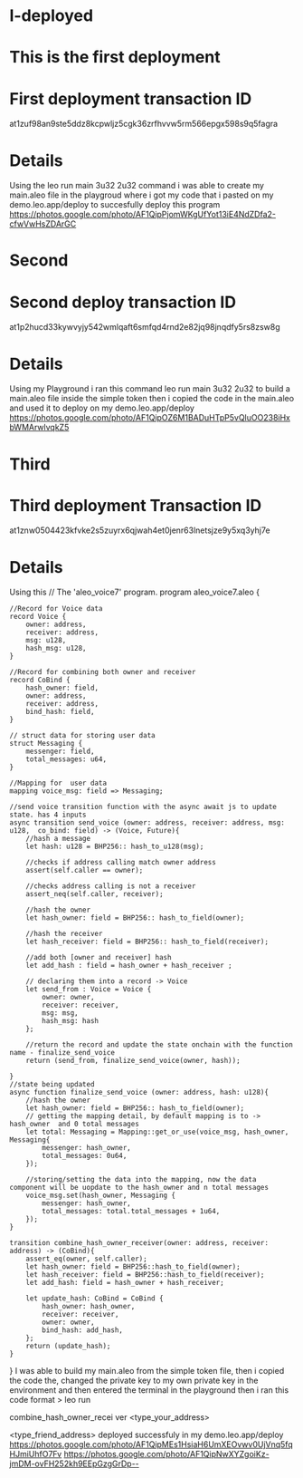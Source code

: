 # I-deployed
# This is the first deployment
# First deployment transaction ID
at1zuf98an9ste5ddz8kcpwljz5cgk36zrfhvvw5rm566epgx598s9q5fagra

# Details
Using the leo run main 3u32 2u32 command i was able to create my main.aleo file in the playgroud where i got my code that i pasted on my demo.leo.app/deploy to succesfully deploy this program
https://photos.google.com/photo/AF1QipPjomWKgUfYot13iE4NdZDfa2-cfwVwHsZDArGC
# Second
# Second deploy transaction ID
at1p2hucd33kywvyjy542wmlqaft6smfqd4rnd2e82jq98jnqdfy5rs8zsw8g

# Details
Using my Playground i ran this command leo run main 3u32 2u32 to build a main.aleo file inside the simple token then i copied the code in the main.aleo and used it to deploy on  my demo.leo.app/deploy
https://photos.google.com/photo/AF1QipOZ6M1BADuHTpP5vQluOO238iHxbWMArwlvqkZ5
# Third
# Third deployment Transaction ID 
at1znw0504423kfvke2s5zuyrx6qjwah4et0jenr63lnetsjze9y5xq3yhj7e

# Details
Using this 
// The 'aleo_voice7' program.
program aleo_voice7.aleo {

    //Record for Voice data
    record Voice {
        owner: address,
        receiver: address,
        msg: u128,
        hash_msg: u128,
    }

    //Record for combining both owner and receiver
    record CoBind {
        hash_owner: field,
        owner: address, 
        receiver: address,
        bind_hash: field,
    }

    // struct data for storing user data
    struct Messaging {
        messenger: field,
        total_messages: u64,
    }

    //Mapping for  user data
    mapping voice_msg: field => Messaging; 

    //send voice transition function with the async await js to update state. has 4 inputs
    async transition send_voice (owner: address, receiver: address, msg: u128,  co_bind: field) -> (Voice, Future){
        //hash a message
        let hash: u128 = BHP256:: hash_to_u128(msg);

        //checks if address calling match owner address
        assert(self.caller == owner);

        //checks address calling is not a receiver
        assert_neq(self.caller, receiver);
        
        //hash the owner
        let hash_owner: field = BHP256:: hash_to_field(owner);

        //hash the receiver
        let hash_receiver: field = BHP256:: hash_to_field(receiver);

        //add both [owner and receiver] hash
        let add_hash : field = hash_owner + hash_receiver ;

        // declaring them into a record -> Voice
        let send_from : Voice = Voice {
            owner: owner,
            receiver: receiver,
            msg: msg,
            hash_msg: hash
        };
        
        //return the record and update the state onchain with the function name - finalize_send_voice
        return (send_from, finalize_send_voice(owner, hash));

    }
    //state being updated
    async function finalize_send_voice (owner: address, hash: u128){
        //hash the owner
        let hash_owner: field = BHP256:: hash_to_field(owner);
        // getting the mapping detail, by default mapping is to -> hash_owner  and 0 total messages
        let total: Messaging = Mapping::get_or_use(voice_msg, hash_owner, Messaging{
            messenger: hash_owner,
            total_messages: 0u64,
        });
        
        //storing/setting the data into the mapping, now the data component will be uopdate to the hash_owner and n total messages
        voice_msg.set(hash_owner, Messaging {
            messenger: hash_owner,
            total_messages: total.total_messages + 1u64,
        });
    }

    transition combine_hash_owner_receiver(owner: address, receiver: address) -> (CoBind){
        assert_eq(owner, self.caller);
        let hash_owner: field = BHP256::hash_to_field(owner);
        let hash_receiver: field = BHP256::hash_to_field(receiver);
        let add_hash: field = hash_owner + hash_receiver;

        let update_hash: CoBind = CoBind {
            hash_owner: hash_owner,
            receiver: receiver,
            owner: owner,
            bind_hash: add_hash,
        };
        return (update_hash);
    }
} 
I was able to build my main.aleo from the simple token file, then i copied the code the, changed the private key to my own private key in the environment and then entered the terminal in the playground then i ran this code format > leo run

combine_hash_owner_recei ver <type_your_address>

<type_friend_address> deployed successfuly in my demo.leo.app/deploy
https://photos.google.com/photo/AF1QipMEs1HsiaH6UmXEOvwv0UjVnq5fqHJmiUhfO7Fv
https://photos.google.com/photo/AF1QipNwXYZgoiKz-jmDM-ovFH252kh9EEpGzgGrDp--
